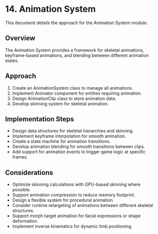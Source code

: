 # 14. Animation System

This document details the approach for the Animation System module.

## Overview

The Animation System provides a framework for skeletal animations, keyframe-based animations, and blending between different animation states.

## Approach

1. Create an AnimationSystem class to manage all animations.
2. Implement Animator component for entities requiring animation.
3. Design AnimationClip class to store animation data.
4. Develop skinning system for skeletal animation.

## Implementation Steps

- Design data structures for skeletal hierarchies and skinning.
- Implement keyframe interpolation for smooth animation.
- Create a state machine for animation transitions.
- Develop animation blending for smooth transitions between clips.
- Add support for animation events to trigger game logic at specific frames.

## Considerations

- Optimize skinning calculations with GPU-based skinning where possible.
- Support animation compression to reduce memory footprint.
- Design a flexible system for procedural animation.
- Consider runtime retargeting of animations between different skeletal structures.
- Support morph target animation for facial expressions or shape deformation.
- Implement inverse kinematics for dynamic limb positioning.
